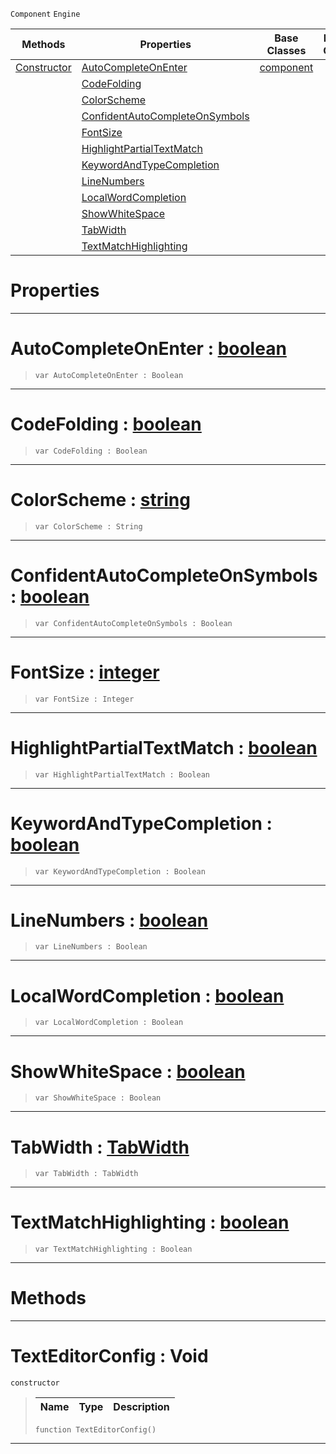  `Component` `Engine`



|Methods|Properties|Base Classes|Derived Classes|
|---|---|---|---|
|[ Constructor](https://github.com/zeroengineteam/ZeroDocs/blob/master/code_reference/class_reference/texteditorconfig.markdown#texteditorconfig-void)|[ AutoCompleteOnEnter](https://github.com/zeroengineteam/ZeroDocs/blob/master/code_reference/class_reference/texteditorconfig.markdown#autocompleteonenter-zero)|[component](https://github.com/zeroengineteam/ZeroDocs/blob/master/code_reference/class_reference/component.markdown)| |
| |[ CodeFolding](https://github.com/zeroengineteam/ZeroDocs/blob/master/code_reference/class_reference/texteditorconfig.markdown#codefolding-zero-engine)| | |
| |[ ColorScheme](https://github.com/zeroengineteam/ZeroDocs/blob/master/code_reference/class_reference/texteditorconfig.markdown#colorscheme-zero-engine)| | |
| |[ ConfidentAutoCompleteOnSymbols](https://github.com/zeroengineteam/ZeroDocs/blob/master/code_reference/class_reference/texteditorconfig.markdown#confidentautocompleteons)| | |
| |[ FontSize](https://github.com/zeroengineteam/ZeroDocs/blob/master/code_reference/class_reference/texteditorconfig.markdown#fontsize-zero-engine-doc)| | |
| |[ HighlightPartialTextMatch](https://github.com/zeroengineteam/ZeroDocs/blob/master/code_reference/class_reference/texteditorconfig.markdown#highlightpartialtextmatc)| | |
| |[ KeywordAndTypeCompletion](https://github.com/zeroengineteam/ZeroDocs/blob/master/code_reference/class_reference/texteditorconfig.markdown#keywordandtypecompletion)| | |
| |[ LineNumbers](https://github.com/zeroengineteam/ZeroDocs/blob/master/code_reference/class_reference/texteditorconfig.markdown#linenumbers-zero-engine)| | |
| |[ LocalWordCompletion](https://github.com/zeroengineteam/ZeroDocs/blob/master/code_reference/class_reference/texteditorconfig.markdown#localwordcompletion-zero)| | |
| |[ ShowWhiteSpace](https://github.com/zeroengineteam/ZeroDocs/blob/master/code_reference/class_reference/texteditorconfig.markdown#showwhitespace-zero-engi)| | |
| |[ TabWidth](https://github.com/zeroengineteam/ZeroDocs/blob/master/code_reference/class_reference/texteditorconfig.markdown#tabwidth-zero-engine-doc)| | |
| |[ TextMatchHighlighting](https://github.com/zeroengineteam/ZeroDocs/blob/master/code_reference/class_reference/texteditorconfig.markdown#textmatchhighlighting-ze)| | |


 #  Properties


---  
 #  AutoCompleteOnEnter : [boolean](https://github.com/zeroengineteam/ZeroDocs/blob/master/code_reference/nada_base_types/boolean.markdown)

> 
> ``` lang=cpp, name=Nada
> var AutoCompleteOnEnter : Boolean


---  
 #  CodeFolding : [boolean](https://github.com/zeroengineteam/ZeroDocs/blob/master/code_reference/nada_base_types/boolean.markdown)

> 
> ``` lang=cpp, name=Nada
> var CodeFolding : Boolean


---  
 #  ColorScheme : [string](https://github.com/zeroengineteam/ZeroDocs/blob/master/code_reference/nada_base_types/string.markdown)

> 
> ``` lang=cpp, name=Nada
> var ColorScheme : String


---  
 #  ConfidentAutoCompleteOnSymbols : [boolean](https://github.com/zeroengineteam/ZeroDocs/blob/master/code_reference/nada_base_types/boolean.markdown)

> 
> ``` lang=cpp, name=Nada
> var ConfidentAutoCompleteOnSymbols : Boolean


---  
 #  FontSize : [integer](https://github.com/zeroengineteam/ZeroDocs/blob/master/code_reference/nada_base_types/integer.markdown)

> 
> ``` lang=cpp, name=Nada
> var FontSize : Integer


---  
 #  HighlightPartialTextMatch : [boolean](https://github.com/zeroengineteam/ZeroDocs/blob/master/code_reference/nada_base_types/boolean.markdown)

> 
> ``` lang=cpp, name=Nada
> var HighlightPartialTextMatch : Boolean


---  
 #  KeywordAndTypeCompletion : [boolean](https://github.com/zeroengineteam/ZeroDocs/blob/master/code_reference/nada_base_types/boolean.markdown)

> 
> ``` lang=cpp, name=Nada
> var KeywordAndTypeCompletion : Boolean


---  
 #  LineNumbers : [boolean](https://github.com/zeroengineteam/ZeroDocs/blob/master/code_reference/nada_base_types/boolean.markdown)

> 
> ``` lang=cpp, name=Nada
> var LineNumbers : Boolean


---  
 #  LocalWordCompletion : [boolean](https://github.com/zeroengineteam/ZeroDocs/blob/master/code_reference/nada_base_types/boolean.markdown)

> 
> ``` lang=cpp, name=Nada
> var LocalWordCompletion : Boolean


---  
 #  ShowWhiteSpace : [boolean](https://github.com/zeroengineteam/ZeroDocs/blob/master/code_reference/nada_base_types/boolean.markdown)

> 
> ``` lang=cpp, name=Nada
> var ShowWhiteSpace : Boolean


---  
 #  TabWidth : [TabWidth](https://github.com/zeroengineteam/ZeroDocs/blob/master/code_reference/enum_reference.markdown#tabwidth)

> 
> ``` lang=cpp, name=Nada
> var TabWidth : TabWidth


---  
 #  TextMatchHighlighting : [boolean](https://github.com/zeroengineteam/ZeroDocs/blob/master/code_reference/nada_base_types/boolean.markdown)

> 
> ``` lang=cpp, name=Nada
> var TextMatchHighlighting : Boolean


---  
 #  Methods


---  
 #  TextEditorConfig : Void

 `constructor`

> 
> |Name|Type|Description|
> |---|---|---|
> ``` lang=cpp, name=Nada
> function TextEditorConfig()
> ``` 


---  
 

 